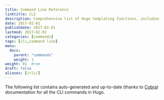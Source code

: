 ```yaml
---
title: Command Line Reference
linktitle: CLI
description: Comprehensive list of Hugo templating functions, including basic and advanced usage examples.
date: 2017-02-01
publishdate: 2017-02-01
lastmod: 2017-02-01
categories: [commands]
tags: [cli,command line]
menu:
  docs:
    parent: "commands"
    weight: 1
weight: 01	#rem
draft: false
aliases: [/cli/]
---
```


The following list contains auto-generated and up-to-date (thanks to [Cobra][]) documentation for all the CLI commands in Hugo.


[Cobra]: https://github.com/spf13/cobra
